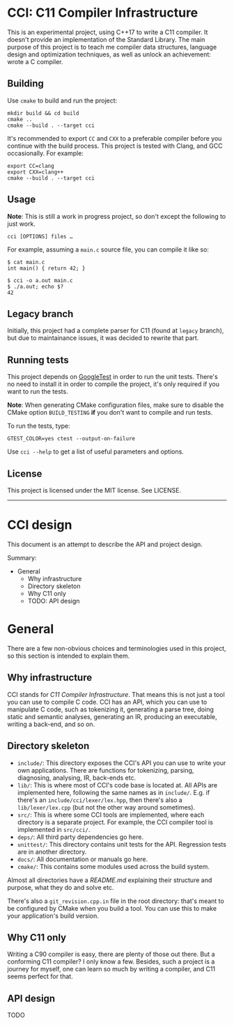 # CCI: C11 Compiler Infrastructure

This is an experimental project, using C++17 to write a C11 compiler.
It doesn't provide an implementation of the Standard Library.
The main purpose of this project is to teach me compiler data structures,
language design and optimization techniques, as well as unlock an
achievement: wrote a C compiler.

## Building

Use `cmake` to build and run the project:

```
mkdir build && cd build
cmake ..
cmake --build . --target cci
```

It's recommended to export `CC` and `CXX` to a preferable compiler
before you continue with the build process. This project is tested
with Clang, and GCC occasionally. For example:

```
export CC=clang
export CXX=clang++
cmake --build . --target cci
```

## Usage

**Note**: This is still a work in progress project, so don't except the following
to just work.

```
cci [OPTIONS] files …
```

For example, assuming a `main.c` source file, you can compile it like so:

```
$ cat main.c
int main() { return 42; }

$ cci -o a.out main.c
$ ./a.out; echo $?
42
```

## Legacy branch

Initially, this project had a complete parser for C11 (found at `legacy`
branch), but due to maintainance issues, it was decided to rewrite that part.

## Running tests

This project depends on [GoogleTest](https://github.com/google/googletest)
in order to run the unit tests. There's no need to install it in order to
compile the project, it's only required if you want to run the tests.

**Note**: When generating CMake configuration files, make sure to disable
the CMake option `BUILD_TESTING` **if** you don't want to compile and run tests.

To run the tests, type:

    GTEST_COLOR=yes ctest --output-on-failure

Use `cci --help` to get a list of useful parameters and options.

## License

This project is licensed under the MIT license. See LICENSE.

---

# CCI design

This document is an attempt to describe the API and project design.

Summary:

+ General
  + Why infrastructure
  + Directory skeleton
  + Why C11 only
  + TODO: API design

# General

There are a few non-obvious choices and terminologies used in this
project, so this section is intended to explain them.

## Why infrastructure

CCI stands for *C11 Compiler Infrastructure*. That means this is not
just a tool you can use to compile C code. CCI has an API, which you
can use to manipulate C code, such as tokenizing it, generating a parse
tree, doing static and semantic analyses, generating an IR, producing
an executable, writing a back-end, and so on.

## Directory skeleton

+ `include/`: This directory exposes the CCI's API you can use to write
  your own applications. There are functions for tokenizing, parsing,
  diagnosing, analysing, IR, back-ends etc.
+ `lib/`: This is where most of CCI's code base is located at. All APIs
  are implemented here, following the same names as in `include/`. E.g.
  if there's an `include/cci/lexer/lex.hpp`, then there's also a
  `lib/lexer/lex.cpp` (but not the other way around sometimes).
+ `src/`: This is where some CCI tools are implemented, where each
  directory is a separate project. For example, the CCI compiler tool
  is implemented in `src/cci/`.
+ `deps/`: All third party dependencies go here.
+ `unittest/`: This directory contains unit tests for the API. Regression
  tests are in another directory.
+ `docs/`:  All documentation or manuals go here.
+ `cmake/`: This contains some modules used across the build system.

Almost all directories have a *README.md* explaining their structure
and purpose, what they do and solve etc.

There's also a `git_revision.cpp.in` file in the root directory: that's
meant to be configured by CMake when you build a tool. You can use this
to make your application's build version.

## Why C11 only

Writing a C90 compiler is easy, there are plenty of those out there.
But a conforming C11 compiler? I only know a few. Besides, such a project
is a journey for myself, one can learn so much by writing a compiler, and
C11 seems perfect for that.

## API design

TODO
